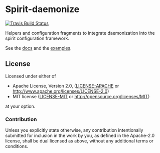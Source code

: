 # Spirit-daemonize

[![Travis Build Status](https://api.travis-ci.org/vorner/spirit.png?branch=master)](https://travis-ci.org/vorner/spirit)

Helpers and configuration fragments to integrate daemonization into the spirit
configuration framework.

See the [docs](https://docs.rs/spirit-daemonize) and the
[examples](tree/master/spirit/examples).

## License

Licensed under either of

 * Apache License, Version 2.0, ([LICENSE-APACHE](LICENSE-APACHE) or http://www.apache.org/licenses/LICENSE-2.0)
 * MIT license ([LICENSE-MIT](LICENSE-MIT) or http://opensource.org/licenses/MIT)

at your option.

### Contribution

Unless you explicitly state otherwise, any contribution intentionally
submitted for inclusion in the work by you, as defined in the Apache-2.0
license, shall be dual licensed as above, without any additional terms
or conditions.
